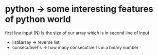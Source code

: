 # python -> some interesting features of python world

first line input (N) is the size of our array which is in second line of input

- list&array -> reverse list
- consecutive1's -> how many consecutive 1s in a binary number

